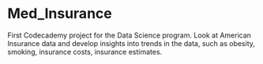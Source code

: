 # Med_Insurance
First Codecademy project for the Data Science program.  Look at American Insurance data and develop insights into trends in the data, such as obesity, smoking, insurance costs, insurance estimates.

